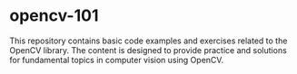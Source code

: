 # opencv-101
This repository contains basic code examples and exercises related to the OpenCV library. The content is designed to provide practice and solutions for fundamental topics in computer vision using OpenCV. 
